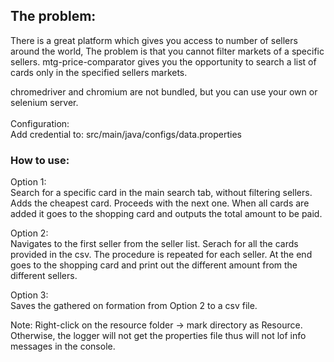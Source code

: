 ## The problem:
There is a great platform which gives you access to number of sellers around the world, The problem is that you cannot filter markets of a specific sellers. mtg-price-comparator gives you the opportunity to search a list of cards only in the specified sellers markets.

chromedriver and chromium are not bundled, but you can use your own or selenium server. <br>
<br>
Configuration: <br>
Add credential to: src/main/java/configs/data.properties

### How to use:
Option 1: <br>
Search for a specific card in the main search tab, without filtering sellers. Adds the cheapest card. Proceeds with the next one. When all cards are added it goes to the shopping card and outputs the total amount to be paid.

Option 2: <br>
Navigates to the first seller from the seller list. Serach for all the cards provided in the csv. The procedure is repeated for each seller. At the end goes to the shopping card and print out the different amount from the different sellers. 

Option 3: <br>
Saves the gathered on formation from Option 2 to a csv file.

Note: Right-click on the resource folder -> mark directory as Resource. Otherwise, the logger will not get the properties file thus will not lof info messages in the console.
